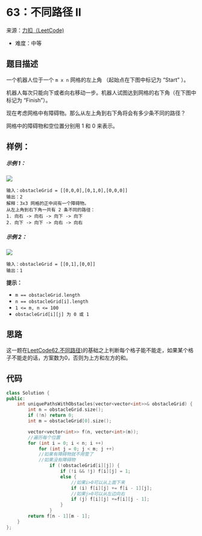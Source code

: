 # 63：不同路径 II
来源：[力扣（LeetCode)]()

* 难度：中等

## 题目描述
一个机器人位于一个 `m x n` 网格的左上角 （起始点在下图中标记为 “Start” ）。

机器人每次只能向下或者向右移动一步。机器人试图达到网格的右下角（在下图中标记为 “Finish”）。

现在考虑网格中有障碍物。那么从左上角到右下角将会有多少条不同的路径？

网格中的障碍物和空位置分别用 1 和 0 来表示。

## 样例：
##### 示例 1：
![](https://assets.leetcode.com/uploads/2020/11/04/robot1.jpg)
```
输入：obstacleGrid = [[0,0,0],[0,1,0],[0,0,0]]
输出：2
解释：3x3 网格的正中间有一个障碍物。
从左上角到右下角一共有 2 条不同的路径：
1. 向右 -> 向右 -> 向下 -> 向下
2. 向下 -> 向下 -> 向右 -> 向右
```
##### 示例 2：
![](https://assets.leetcode.com/uploads/2020/11/04/robot2.jpg)
```
输入：obstacleGrid = [[0,1],[0,0]]
输出：1
```

**提示：**
* `m == obstacleGrid.length`
* `n == obstacleGrid[i].length`
* `1 <= m, n <= 100`
* `obstacleGrid[i][j] 为 0 或 1`

## 思路
这一题在[LeetCode62.不同路径)](https://leetcode.cn/problems/unique-paths/)的基础之上判断每个格子能不能走，如果某个格子不能走的话，方案数为0，否则为上方和左方的和。

## 代码
```c++
class Solution {
public:
    int uniquePathsWithObstacles(vector<vector<int>>& obstacleGrid) {
        int n = obstacleGrid.size();
        if (!n) return 0;
        int m = obstacleGrid[0].size();

        vector<vector<int>> f(n, vector<int>(m));
        //遍历每个位置
        for (int i = 0; i < n; i ++)
            for (int j = 0; j < m; j ++)
            //如果有障碍物就不用管了
            //如果没有障碍物
                if (!obstacleGrid[i][j]) {
                    if (!i && !j) f[i][j] = 1;
                    else {
                        //如果i>0可以从上面下来
                        if (i) f[i][j] += f[i - 1][j];
                        //如果j>0可以从左边向右
                        if (j) f[i][j] +=f[i][j - 1];
                    }
                }
        return f[n - 1][m - 1];
    }
};
```